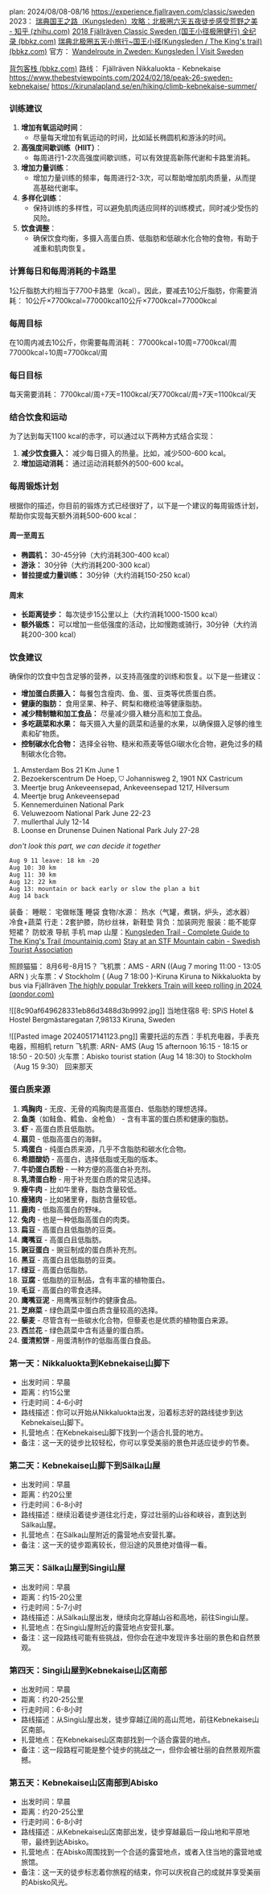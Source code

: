 plan: 2024/08/08-08/16
https://experience.fjallraven.com/classic/sweden
2023： [瑞典国王之路（Kungsleden）攻略：北极圈六天五夜徒步感受荒野之美 - 知乎 (zhihu.com)](https://zhuanlan.zhihu.com/p/647151266)
[2018 Fjällräven Classic Sweden (国王小径极圈健行) 全纪录 (bbkz.com)](https://www.bbkz.com/forum/showthread.php?t=10189001)
[瑞典北极圈五天小旅行~国王小径(Kungsleden / The King's trail) (bbkz.com)](https://www.bbkz.com/forum/showthread.php?t=10539927)
官方： [Wandelroute in Zweden: Kungsleden | Visit Sweden](https://visitsweden.nl/te-doen/natuur-buitenleven/wandelen/kungsleden-de-koningsroute-het-noorden/)

[背包客栈 (bbkz.com)](https://www.bbkz.com/forum/?s=3790bdaee8d5da28f3e7a2d4241e9a97)
路线： Fjällräven Nikkaluokta - 
Kebnekaise
https://www.thebestviewpoints.com/2024/02/18/peak-26-sweden-kebnekaise/
https://kirunalapland.se/en/hiking/climb-kebnekaise-summer/

### 训练建议

1. **增加有氧运动时间**：
    - 尽量每天增加有氧运动的时间，比如延长椭圆机和游泳的时间。
2. **高强度间歇训练（HIIT）**：
    - 每周进行1-2次高强度间歇训练，可以有效提高新陈代谢和卡路里消耗。
3. **增加力量训练**：
    - 增加力量训练的频率，每周进行2-3次，可以帮助增加肌肉质量，从而提高基础代谢率。
4. **多样化训练**：
    - 保持训练的多样性，可以避免肌肉适应同样的训练模式，同时减少受伤的风险。
5. **饮食调整**：
    - 确保饮食均衡，多摄入高蛋白质、低脂肪和低碳水化合物的食物，有助于减重和肌肉恢复。

### 计算每日和每周消耗的卡路里

1公斤脂肪大约相当于7700卡路里（kcal）。因此，要减去10公斤脂肪，你需要消耗： 10公斤×7700kcal=77000kcal10公斤×7700kcal=77000kcal

### 每周目标
在10周内减去10公斤，你需要每周消耗： 77000kcal÷10周=7700kcal/周77000kcal÷10周=7700kcal/周
### 每日目标
每天需要消耗： 7700kcal/周÷7天=1100kcal/天7700kcal/周÷7天=1100kcal/天
### 结合饮食和运动
为了达到每天1100 kcal的赤字，可以通过以下两种方式结合实现：
1. **减少饮食摄入：** 减少每日摄入的热量。比如，减少500-600 kcal。
2. **增加运动消耗：** 通过运动消耗额外的500-600 kcal。
### 每周锻炼计划

根据你的描述，你目前的锻炼方式已经很好了，以下是一个建议的每周锻炼计划，帮助你实现每天额外消耗500-600 kcal：

#### 周一至周五

- **椭圆机：** 30-45分钟（大约消耗300-400 kcal）
- **游泳：** 30分钟（大约消耗200-300 kcal）
- **普拉提或力量训练：** 30分钟（大约消耗150-250 kcal）
#### 周末
- **长距离徒步：** 每次徒步15公里以上（大约消耗1000-1500 kcal）
- **额外锻炼：** 可以增加一些低强度的活动，比如慢跑或骑行，30分钟（大约消耗200-300 kcal）
### 饮食建议
确保你的饮食中包含足够的营养，以支持高强度的训练和恢复。以下是一些建议：
- **增加蛋白质摄入：** 每餐包含瘦肉、鱼、蛋、豆类等优质蛋白质。
- **健康的脂肪：** 食用坚果、种子、鳄梨和橄榄油等健康脂肪。
- **减少精制糖和加工食品：** 尽量减少摄入糖分高和加工食品。
- **多吃蔬菜和水果：** 每天摄入大量的蔬菜和适量的水果，以确保摄入足够的维生素和矿物质。
- **控制碳水化合物：** 选择全谷物、糙米和燕麦等低GI碳水化合物，避免过多的精制碳水化合物。

1. Amsterdam Bos 21 Km June 1
2. Bezoekerscentrum De Hoep, ⛉ Johannisweg 2, 1901 NX Castricum 
3. Meertje brug Ankeveensepad, Ankeveensepad 1217, Hilversum 
4. Meertje brug Ankeveensepad 
5. Kennemerduinen National Park 
6. Veluwezoom National Park June 22-23
7. mullerthal July 12-14
8. Loonse en Drunense Duinen National Park July 27-28 

*don't look this part, we can decide it together*

```ad-info
Aug 9 11 leave: 18 km -20
Aug 10: 30 km
Aug 11: 30 km
Aug 12: 22 km
Aug 13: mountain or back early or slow the plan a bit
Aug 14 back
```

装备：
	睡眠：
		宅做帐篷
		睡袋
	食物/水源：
		热水（气罐，煮锅，炉头，滤水器）
	冷食+蔬菜
	行走：2套护膝，防纱丝袜，新鞋垫
	背负：加装网兜
	服装：能不能穿短裙？
		防蚊液
	导航
	手机
	map
山屋：[Kungsleden Trail - Complete Guide to The King's Trail (mountainiq.com)](https://www.mountainiq.com/guides/hikes-in-europe/kungsleden-trail/)
[Stay at an STF Mountain cabin - Swedish Tourist Association](https://www.swedishtouristassociation.com/our-accommodation-types/stay-stf-mountain-cabin/)

照顾猫猫： 8月6号-8月15？
飞机票：AMS - ARN ((Aug 7 moring 11:00 - 13:05 ARN )
火车票：√ Stockholm ( (Aug 7 18:00 )-Kiruna   Kiruna to Nikkaluokta by bus via Fjällräven
[The highly popular Trekkers Train will keep rolling in 2024  (qondor.com)](https://provisittravel.qondor.com/ParticipantWeb/Registration/15208)

![[8c90af649628331eb86d3488d3b9992.jpg]]
当地住宿8 号: SPiS Hotel & Hostel  Bergmästaregatan 7,98133 Kiruna, Sweden

![[Pasted image 20240517141123.png]]
需要托运的东西：手机充电器，手表充电器，照相机
return
飞机票: ARN- AMS (Aug 15 afternoon 16:15 - 18:15 or 18:50 - 20:50)
火车票：Abisko tourist station (Aug 14 18:30) to Stockholm （Aug 15 9:30）
 回来那天 


### 蛋白质来源

1. **鸡胸肉** - 无皮、无骨的鸡胸肉是高蛋白、低脂肪的理想选择。
3. **鱼类**（如鲑鱼、鳕鱼、金枪鱼） - 含有丰富的蛋白质和健康的脂肪。
4. **虾** - 高蛋白质且低脂肪。
6. **扇贝** - 低脂高蛋白的海鲜。
7. **鸡蛋白** - 纯蛋白质来源，几乎不含脂肪和碳水化合物。
8. **希腊酸奶** - 高蛋白，选择低脂或无脂的版本。
10. **牛奶蛋白质粉** - 一种方便的高蛋白补充剂。
11. **乳清蛋白粉** - 用于补充蛋白质的常见选择。
12. **瘦牛肉** - 比如牛里脊，脂肪含量较低。
13. **瘦猪肉** - 比如猪里脊，脂肪含量较低。
14. **鹿肉** - 低脂高蛋白的野味。
15. **兔肉** - 也是一种低脂高蛋白的肉类。
16. **扁豆** - 高蛋白且低脂肪的豆类。
17. **鹰嘴豆** - 高蛋白且低脂肪。
18. **豌豆蛋白** - 豌豆制成的蛋白质补充剂。
19. **黑豆** - 高蛋白且低脂肪的豆类。
20. **绿豆** - 高蛋白低脂肪。
21. **豆腐** - 低脂肪的豆制品，含有丰富的植物蛋白。
22. **毛豆** - 高蛋白的零食选择。
23. **鹰嘴豆泥** - 用鹰嘴豆制作的健康食品。
24. **芝麻菜** - 绿色蔬菜中蛋白质含量较高的选择。
25. **藜麦** - 尽管含有一些碳水化合物，但藜麦也是优质的植物蛋白来源。
26. **西兰花** - 绿色蔬菜中含有适量的蛋白质。
29. **蛋清煎饼** - 用蛋清制作的低脂高蛋白食品。

### 第一天：Nikkaluokta到Kebnekaise山脚下

- 出发时间：早晨
- 距离：约15公里
- 行走时间：4-6小时
- 路线描述：你可以开始从Nikkaluokta出发，沿着标志好的路线徒步到达Kebnekaise山脚下。
- 扎营地点：在Kebnekaise山脚下找到一个适合扎营的地方。
- 备注：这一天的徒步比较轻松，你可以享受美丽的景色并适应徒步的节奏。

### 第二天：Kebnekaise山脚下到Sälka山屋

- 出发时间：早晨
- 距离：约20公里
- 行走时间：6-8小时
- 路线描述：继续沿着徒步道往北行走，穿过壮丽的山谷和峡谷，直到达到Sälka山屋。
- 扎营地点：在Sälka山屋附近的露营地点安营扎寨。
- 备注：这一天的徒步距离较长，但沿途的风景绝对值得一看。

### 第三天：Sälka山屋到Singi山屋

- 出发时间：早晨
- 距离：约15-20公里
- 行走时间：5-7小时
- 路线描述：从Sälka山屋出发，继续向北穿越山谷和高地，前往Singi山屋。
- 扎营地点：在Singi山屋附近的露营地点安营扎寨。
- 备注：这一段路线可能有些挑战，但你会在途中发现许多壮丽的景色和自然景观。

### 第四天：Singi山屋到Kebnekaise山区南部

- 出发时间：早晨
- 距离：约20-25公里
- 行走时间：6-8小时
- 路线描述：从Singi山屋出发，徒步穿越辽阔的高山荒地，前往Kebnekaise山区南部。
- 扎营地点：在Kebnekaise山区南部找到一个适合露营的地点。
- 备注：这一段路程可能是整个徒步的挑战之一，但你会被壮丽的自然景观所震撼。

### 第五天：Kebnekaise山区南部到Abisko

- 出发时间：早晨
- 距离：约20-25公里
- 行走时间：6-8小时
- 路线描述：从Kebnekaise山区南部出发，徒步穿越最后一段山地和平原地带，最终到达Abisko。
- 扎营地点：在Abisko周围找到一个合适的露营地点，或者入住当地的露营地或旅馆。
- 备注：这一天的徒步标志着你旅程的结束，你可以庆祝自己的成就并享受美丽的Abisko风光。
